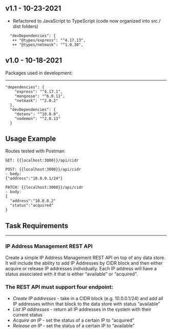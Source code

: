 ## v1.1 - 10-23-2021

- Refactored to JavaScript to TypeScript (code now organized into src / dist folders)

```
  "devDependencies": {
   ++ "@types/express": "^4.17.13",
   ++ "@types/netmask": "^1.0.30",
```

## v1.0 - 10-18-2021

Packages used in development:

---

```
"dependencies": {
    "express": "^4.17.1",
    "mongoose": "^6.0.11",
    "netmask": "^2.0.2"
  },
  "devDependencies": {
    "dotenv": "^10.0.0",
    "nodemon": "^2.0.13"
  }
```

## Usage Example

Routes tested with Postman:

```
GET: {{localhost:3000}}/api/cidr

POST: {{localhost:3000}}/api/cidr
- body:
{"address":"10.0.0.1/24"}

PATCH: {{localhost:3000}}/api/cidr
- body:
{
  "address":"10.0.0.2"
  "status":"acquired"
}
```

## Task Requirements

---

### IP Address Management REST API

Create a simple IP Address Management REST API on top of any data store. It will include the ability to add IP Addresses by CIDR block and then either acquire or release IP addresses individually. Each IP address will have a status associated with it that is either “available” or “acquired”.

### The REST API must support four endpoint:

- _Create IP addresses_ - take in a CIDR block (e.g. 10.0.0.1/24) and add all IP addresses within that block to the data store with status “available”
- _List IP addresses_ - return all IP addresses in the system with their current status
- _Acquire an IP_ - set the status of a certain IP to “acquired”
- _Release an IP_ - set the status of a certain IP to “available”

